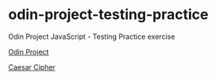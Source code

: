 # odin-project-testing-practice
Odin Project JavaScript - Testing Practice exercise

[Odin Project](https://theodinproject.com/courses/javascript/lessons/testing-practice)

[Caesar Cipher](http://www.practicalcryptography.com/cryptanalysis/cipher-implementations/caesar-cipher-implementation/)
